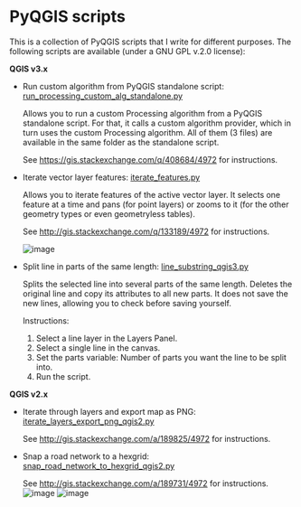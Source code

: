 # PyQGIS scripts

This is a collection of PyQGIS scripts that I write for different purposes. 
The following scripts are available (under a GNU GPL v.2.0 license):

**QGIS v3.x**

+ Run custom algorithm from PyQGIS standalone script: [run_processing_custom_alg_standalone.py](https://github.com/gacarrillor/pyqgis_scripts/blob/master/pyqgis_custom_processing_algorithm_standalone/run_processing_custom_alg_standalone.py)

  Allows you to run a custom Processing algorithm from a PyQGIS standalone script. For that, it calls a custom algorithm provider, which in turn uses the custom Processing algorithm. All of them (3 files) are available in the same folder as the standalone script.

  See https://gis.stackexchange.com/q/408684/4972 for instructions.

 * Iterate vector layer features: [iterate_features.py](https://github.com/gacarrillor/pyqgis_scripts/blob/master/iterate_features.py)

   Allows you to iterate features of the active vector layer. It selects one feature at a time and pans (for point layers) or zooms to it (for the other geometry types or even geometryless tables).
   
   See http://gis.stackexchange.com/q/133189/4972 for instructions.
   
   ![image](https://i.stack.imgur.com/Ua96m.gif)

 * Split line in parts of the same length: [line_substring_qgis3.py](https://github.com/gacarrillor/pyqgis_scripts/blob/master/line_substring_qgis3.py)

   Splits the selected line into several parts of the same length. Deletes the original line and copy its attributes to all new parts. 
   It does not save the new lines, allowing you to check before saving yourself.
   
   Instructions: 
   1. Select a line layer in the Layers Panel.
   2. Select a single line in the canvas.
   3. Set the parts variable: Number of parts you want the line to be split into.
   4. Run the script.

**QGIS v2.x**

 * Iterate through layers and export map as PNG: [iterate_layers_export_png_qgis2.py](https://github.com/gacarrillor/pyqgis_scripts/blob/master/iterate_layers_export_png_qgis2.py)

   See http://gis.stackexchange.com/a/189825/4972 for instructions.

 * Snap a road network to a hexgrid: [snap_road_network_to_hexgrid_qgis2.py](https://github.com/gacarrillor/pyqgis_scripts/blob/master/snap_road_network_to_hexgrid_qgis2.py)

   See http://gis.stackexchange.com/a/189731/4972 for instructions.   
   ![image](https://user-images.githubusercontent.com/652785/236654701-4daa2124-0651-4de2-996c-5b18f10d5d3a.png)
   ![image](https://user-images.githubusercontent.com/652785/236654715-20256830-1a0d-44a2-b320-5cf56b4f870c.png)


   
